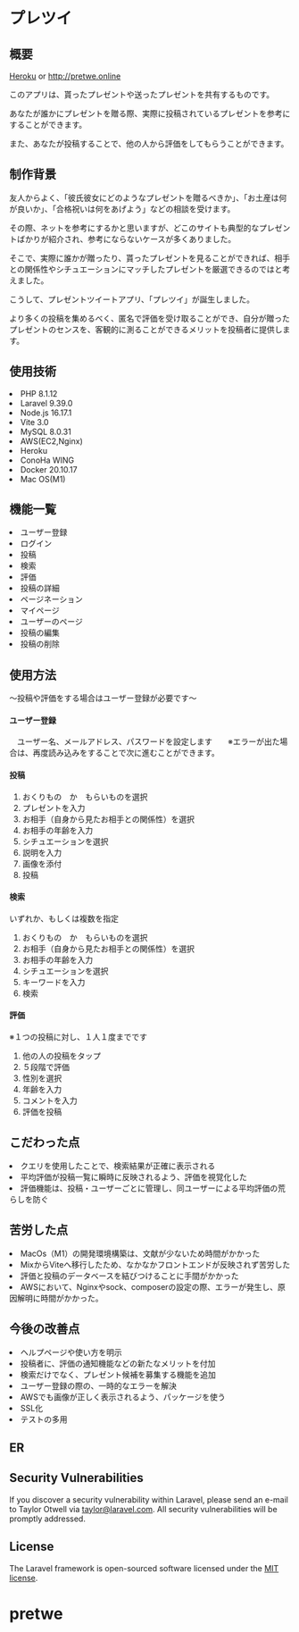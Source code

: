 # プレツイ

## 概要

[Heroku](http://pretwe-app.herokuapp.com)  or http://pretwe.online

このアプリは、貰ったプレゼントや送ったプレゼントを共有するものです。

あなたが誰かにプレゼントを贈る際、実際に投稿されているプレゼントを参考にすることができます。

また、あなたが投稿することで、他の人から評価をしてもらうことができます。

## 制作背景

友人からよく、「彼氏彼女にどのようなプレゼントを贈るべきか」、「お土産は何が良いか」、「合格祝いは何をあげよう」などの相談を受けます。

その際、ネットを参考にするかと思いますが、どこのサイトも典型的なプレゼントばかりが紹介され、参考にならないケースが多くありました。

そこで、実際に誰かが贈ったり、貰ったプレゼントを見ることができれば、相手との関係性やシチュエーションにマッチしたプレゼントを厳選できるのではと考えました。

こうして、プレゼントツイートアプリ、「プレツイ」が誕生しました。

より多くの投稿を集めるべく、匿名で評価を受け取ることができ、自分が贈ったプレゼントのセンスを、客観的に測ることができるメリットを投稿者に提供します。

## 使用技術

<li>PHP 8.1.12</li>
<li>Laravel 9.39.0</li>
<li>Node.js 16.17.1</li>
<li>Vite 3.0</li>
<li>MySQL 8.0.31</li>
<li>AWS(EC2,Nginx)</li>
<li>Heroku</li>
<li>ConoHa WING</li>
<li>Docker 20.10.17</li>
<li>Mac OS(M1)</li>

## 機能一覧

<li>ユーザー登録</li>
<li>ログイン</li>
<li>投稿</li>
<li>検索</li>
<li>評価</li>
<li>投稿の詳細</li>
<li>ページネーション</li>
<li>マイページ</li>
<li>ユーザーのページ</li>
<li>投稿の編集</li>
<li>投稿の削除</li>

## 使用方法

〜投稿や評価をする場合はユーザー登録が必要です〜

<h4>ユーザー登録</h4>
　ユーザー名、メールアドレス、パスワードを設定します　　※エラーが出た場合は、再度読み込みをすることで次に進むことができます。

<h4>投稿</h4>

1. おくりもの　か　もらいものを選択
2. プレゼントを入力
3. お相手（自身から見たお相手との関係性）を選択
4. お相手の年齢を入力
5. シチュエーションを選択
6. 説明を入力
7. 画像を添付
8. 投稿

<h4>検索</h4>

いずれか、もしくは複数を指定

1. おくりもの　か　もらいものを選択
2. お相手（自身から見たお相手との関係性）を選択
3. お相手の年齢を入力
4. シチュエーションを選択
5. キーワードを入力
6. 検索

<h4>評価</h4>

※１つの投稿に対し、１人１度までです

1. 他の人の投稿をタップ
2. ５段階で評価
3. 性別を選択
4. 年齢を入力
5. コメントを入力
6. 評価を投稿

## こだわった点

<li>クエリを使用したことで、検索結果が正確に表示される</li>
<li>平均評価が投稿一覧に瞬時に反映されるよう、評価を視覚化した</li>
<li>評価機能は、投稿・ユーザーごとに管理し、同ユーザーによる平均評価の荒らしを防ぐ</li>

## 苦労した点

<li>MacOs（M1）の開発環境構築は、文献が少ないため時間がかかった</li>
<li>MixからViteへ移行したため、なかなかフロントエンドが反映されず苦労した</li>
<li>評価と投稿のデータベースを結びつけることに手間がかかった</li>
<li>AWSにおいて、Nginxやsock、composerの設定の際、エラーが発生し、原因解明に時間がかかった。</li>

## 今後の改善点

<li>ヘルプページや使い方を明示</li>
<li>投稿者に、評価の通知機能などの新たなメリットを付加</li>
<li>検索だけでなく、プレゼント候補を募集する機能を追加</li>
<li>ユーザー登録の際の、一時的なエラーを解決</li>
<li>AWSでも画像が正しく表示されるよう、パッケージを使う</li>
<li>SSL化</li>
<li>テストの多用</li>

## ER



## Security Vulnerabilities

If you discover a security vulnerability within Laravel, please send an e-mail to Taylor Otwell via [taylor@laravel.com](mailto:taylor@laravel.com). All security vulnerabilities will be promptly addressed.

## License

The Laravel framework is open-sourced software licensed under the [MIT license](https://opensource.org/licenses/MIT).
# pretwe
